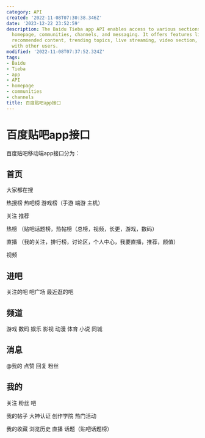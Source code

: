 ```yaml
---
category: API
created: '2022-11-08T07:30:38.346Z'
date: '2023-12-22 23:52:59'
description: The Baidu Tieba app API enables access to various sections such as the
  homepage, communities, channels, and messaging. It offers features like hot searches,
  recommended content, trending topics, live streaming, video section, and communication
  with other users.
modified: '2022-11-08T07:37:52.324Z'
tags:
- Baidu
- Tieba
- app
- API
- homepage
- communities
- channels
title: 百度贴吧app接口
---
```


# 百度贴吧app接口

百度贴吧移动端app接口分为：

## 首页

大家都在搜

热搜榜 热吧榜 游戏榜（手游 端游 主机）

关注 推荐

热榜 （贴吧话题榜，热帖榜（总榜，视频，长更，游戏，数码）

直播 （我的关注，排行榜，讨论区，个人中心，我要直播，推荐，颜值）

视频

## 进吧

关注的吧 吧广场 最近逛的吧

## 频道

游戏 数码 娱乐 影视 动漫 体育 小说 同城

## 消息

@我的 点赞 回复 粉丝

## 我的

关注 粉丝 吧

我的帖子 大神认证 创作学院 热门活动

我的收藏 浏览历史 直播 话题（贴吧话题榜）
